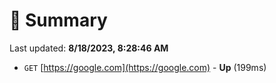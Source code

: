 # 📖 Summary
Last updated: **8/18/2023, 8:28:46 AM**

- `GET` [https://google.com](https://google.com) - **Up** (199ms)

